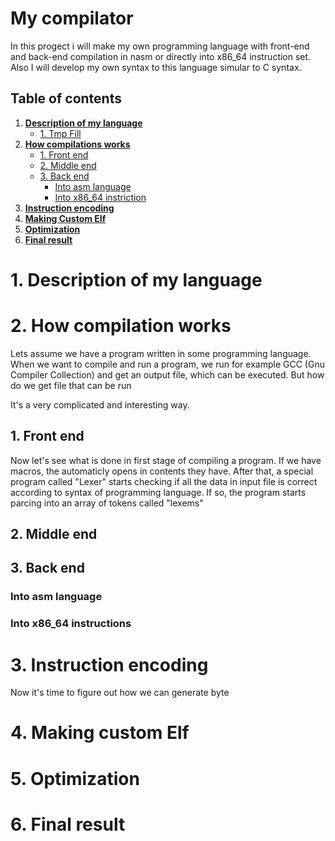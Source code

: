 # My compilator
In this progect i will make my own programming language with front-end and back-end compilation in nasm or directly into x86_64 instruction set. Also I will develop my own syntax to this language simular to C syntax.
## Table of contents
1. **[Description of my language](#my-language)**
     - [1. Tmp Fill](#tmp-fill)
2. **[How compilations works](#how-compilation-wokrs)**
     - [1. Front end](#2-front-end)
     - [2. Middle end](#3-middle-end)
     - [3. Back end](#4-back-end)
       - [Into asm language](#into-asm-language)
       - [Into x86_64 instriction](#into-x86_64-instructions)
3. **[Instruction encoding](#instruction-encoding)**
4. **[Making Custom Elf](#making-custom-elf)**
5. **[Optimization](#optimization)**
6. **[Final result](#final-result)**

# 1. Description of my language

# 2. How compilation works
Lets assume we have a program written in some programming language. When we want to compile and run a program, we run for example GCC (Gnu Compiler Collection) and get an output file, which can be executed. But how do we get file that can be run

It's a very complicated and interesting way.

## 1. Front end
Now let's see what is done in first stage of compiling a program.
If we have macros, the automaticly opens in contents they have. After that, a special program called "Lexer" starts checking if all the data in input file is correct according to syntax of programming language. If so, the program starts parcing into an array of tokens called "lexems"

## 2. Middle end

## 3. Back end

### Into asm language

### Into x86_64 instructions

# 3. Instruction encoding
Now it's time to figure out how we can generate byte 

# 4. Making custom Elf

# 5. Optimization

# 6. Final result

